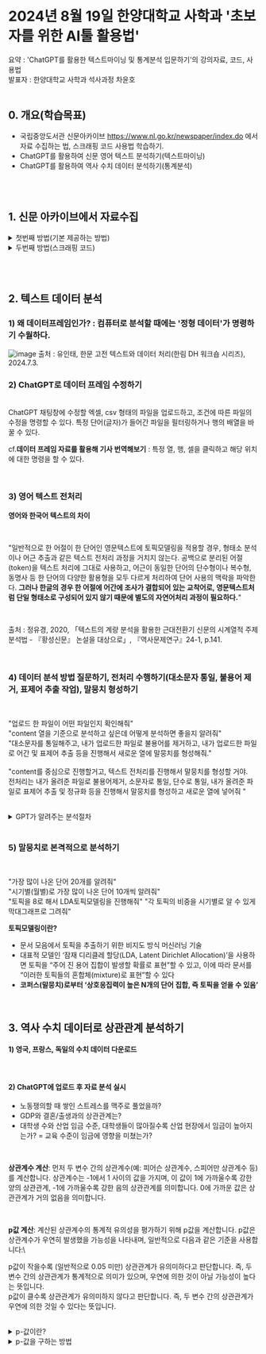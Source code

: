 # 2024년 8월 19일 한양대학교 사학과 '초보자를 위한 AI툴 활용법'
요약 : 'ChatGPT를 활용한 텍스트마이닝 및 통계분석 입문하기'의 강의자료, 코드, 사용법\
발표자 : 한양대학교 사학과 석사과정 차윤호
<br><br>

## 0. 개요(학습목표)
  
- 국립중앙도서관 신문아카이브 https://www.nl.go.kr/newspaper/index.do 에서 자료 수집하는 법, 스크래핑 코드 사용법 학습하기.
- ChatGPT를 활용하여 신문 영어 텍스트 분석하기(텍스트마이닝)
- ChatGPT를 활용하여 역사 수치 데이터 분석하기(통계분석)

<br><br>
## 1. 신문 아카이브에서 자료수집
<details>
  <summary>첫번째 방법(기본 제공하는 방법)</summary>
  
### 1) 신문 아카이브에서 제공하는 '신문브라우징'과 데이터 다운로드 
![image](https://github.com/user-attachments/assets/94da38e7-cdde-4906-a2a1-cc605f5ec056)
![image](https://github.com/user-attachments/assets/27b10222-93d9-4bfc-95ad-8311c1c6989b)
![제목 없음](https://github.com/user-attachments/assets/f89a93ac-d0c8-45a6-b0ce-c13856b3da5b)

  
</details>
<details>
  <summary>두번째 방법(스크래핑 코드)</summary>
  
### 2) 스크래핑 코드 사용법 
1. 본 깃허브 페이지 상단의 file 중 '신문아카이브_스크래핑_코드.ipynb' 클릭<br><br>
2. **'open in colab'** 클릭<br><br>
3. 좌측 파일 마크 클릭
- ![image](https://github.com/user-attachments/assets/3966fb80-75ec-4ca2-8700-bf466fd840a7)<br><br>
4. 차례대로 셀 실행 버튼 클릭(셀 하나가 완료되면 다음 셀 실행)
- ![image](https://github.com/user-attachments/assets/35c518c5-0637-40b2-96dc-62a17939dad7)<br><br>
5. 세 번째 셀에서 ID 입력할 때 스크래핑 할 신문 기사의 첫 아이디 입력 후 엔터, 마지막 아이디 입력 후 엔터

<div style="margin: 0 auto; width: fit-content;">

| 신문 제목 | 처음 아이디 | 마지막 아이디 |
|----------|----------|----------|
| 독립신문 영문판 | 00093088662 | 00093105675 |
| 대한매일신보 영문판 | 00093087842 | 00093088661 |
| Row 3, Column 1 | Row 3, Column 2 | Row 3, Column 3 |
| Row 4, Column 1 | Row 4, Column 2 | Row 4, Column 3 |

</div>

</details>

<br><br>
## 2. 텍스트 데이터 분석
### 1) **왜 데이터프레임인가?** : 컴퓨터로 분석할 때에는 '정형 데이터'가 명령하기 수월하다. 
![image](https://github.com/user-attachments/assets/0b2541d5-cbfe-4ac8-b64b-58bf2a7b1668)
출처 : 유인태, 한문 고전 텍스트와 데이터 처리(한림 DH 워크숍 시리즈), 2024.7.3.
<br>
### 2) ChatGPT로 **데이터 프레임** 수정하기 
<br>
  ChatGPT 채팅창에 수정할 엑셀, csv 형태의 파일을 업로드하고, 조건에 따른 파일의 수정을 명령할 수 있다. 특정 단어(글자)가 들어간 파일을 필터링하거나 행의 배열을 바꿀 수 있다.
<br>

cf.**데이터 프레임 자료를 활용해 기사 번역해보기** : 특정 열, 행, 셀을 클릭하고 해당 위치에 대한 명령을 할 수 있다.

<br>

### 3) 영어 텍스트 전처리
**영어와 한국어 텍스트의 차이**

<br>

  "일반적으로 한 어절이 한 단어인 영문텍스트에 토픽모델링을 적용할 경우, 형태소 분석이나 어근 추출과 같은 텍스트 전처리 과정을 거치지 않는다. 공백으로 분리된 어절(token)을 텍스트 처리에 그대로 사용하고, 어근이 동일한 단어의 단수형이나 복수형, 동명사 등 한 단어의 다양한 활용형을 모두 다르게 처리하여 단어 사용의 맥락을 파악한다. **그러나 한글의 경우 한 어절에 어간에 조사가 결합되어 있는 교착어로, 영문텍스트처럼 단일 형태소로 구성되어 있지 않기 때문에 별도의 자연어처리 과정이 필요하다.**"

<br>

출처 : 정유경, 2020, 「텍스트의 계량 분석을 활용한 근대전환기 신문의 시계열적 주제 분석법 - 『황성신문』 논설을 대상으로」, 『역사문제연구』24-1, p.141.

<br>

### 4) 데이터 분석 방법 질문하기, 전처리 수행하기(대소문자 통일, 불용어 제거, 표제어 추출 작업), 말뭉치 형성하기

<br>

"업로드 한 파일이 어떤 파일인지 확인해줘"\
"content 열을 기준으로 분석하고 싶은데 어떻게 분석하면 좋을지 알려줘"\
"대소문자를 통일해주고, 내가 업로드한 파일로 불용어를 제거하고, 내가 업로드한 파일로 어간 및 표제어 추출 등을 진행해서 새로운 열에 말뭉치를 형성해줘."\
<br>
"content를 중심으로 진행할거고, 텍스트 전처리를 진행해서 말뭉치를 형성할 거야.\
전처리는 내가 올려준 파일로 불용어제거, 소문자로 통일, 단수로 통일, 내가 올려준 파일로 표제어 추출 및 정규화 등을 진행해서 말뭉치를 형성하고 새로운 열에 넣어줘 "\
<br>

<details>
  <summary>GPT가 알려주는 분석절차</summary>
  
![image](https://github.com/user-attachments/assets/0d384bd6-dcd5-47b4-9cd6-47e7ac9175db)

</details>

<br>

### 5) 말뭉치로 본격적으로 분석하기 
<br>

"가장 많이 나온 단어 20개를 알려줘"\
"시기별(월별)로 가장 많이 나온 단어 10개씩 알려줘"\
"토픽을 8로 해서 LDA토픽모델링을 진행해줘"
"각 토픽의 비중을 시기별로 알 수 있게 막대그래프로 그려줘"
<br>

**토픽모델링이란?**
- 문서 모음에서 토픽을 추출하기 위한 비지도 방식 머신러닝 기술
- 대표적 모델인 ‘잠재 디리클레 할당(LDA, Latent Dirichlet Allocation)’을 사용하면 토픽을 “주어 진 용어 집합이 발생할 확률로 표현”할 수 있고, 이에 따라 문서를 “이러한 토픽들의 혼합체(mixture)로 표현”할 수 있다
- **코퍼스(말뭉치)로부터 ‘상호응집력이 높은 N개의 단어 집합, 즉 토픽을 얻을 수 있음’**

<br>


## 3. 역사 수치 데이터로 상관관계 분석하기
#### 1) 영국, 프랑스, 독일의 수치 데이터 다운로드
<br>

#### 2) ChatGPT에 업로드 후 자료 분석 실시

- 노동쟁의할 때 쌓인 스트레스를 맥주로 풀었을까?
- GDP와 결혼/출생과의 상관관계는?
- 대학생 수와 산업 임금 수준, 대학생들이 많아질수록 산업 현장에서 임금이 높아지는가? = 교육 수준이 임금에 영향을 미쳤는가?
<br>

**상관계수 계산**: 먼저 두 변수 간의 상관계수(예: 피어슨 상관계수, 스피어만 상관계수 등)를 계산합니다. 상관계수는 -1에서 1 사이의 값을 가지며, 이 값이 1에 가까울수록 강한 양의 상관관계, -1에 가까울수록 강한 음의 상관관계를 의미합니다. 0에 가까운 값은 상관관계가 거의 없음을 의미합니다.

<br>

**p값 계산**: 계산된 상관계수의 통계적 유의성을 평가하기 위해 p값을 계산합니다. p값은 상관계수가 우연히 발생했을 가능성을 나타내며, 일반적으로 다음과 같은 기준을 사용합니다:\

p값이 작을수록 (일반적으로 0.05 미만) 상관관계가 유의미하다고 판단합니다. 즉, 두 변수 간의 상관관계가 통계적으로 의미가 있으며, 우연에 의한 것이 아닐 가능성이 높다는 뜻입니다.\
p값이 클수록 상관관계가 유의미하지 않다고 판단합니다. 즉, 두 변수 간의 상관관계가 우연에 의한 것일 수 있다는 뜻입니다.\
<br>

<details>
  <summary>p-값이란?</summary>

사회과학에서 p값(p-value)은 통계적 가설 검정에서 매우 중요한 개념입니다. p값은 주어진 데이터가 귀무가설(null hypothesis)이 참일 때 관찰된 통계량 또는 더 극단적인 값이 나올 확률을 의미합니다. 이 개념을 이해하기 위해 몇 가지 중요한 용어와 개념을 알아야 합니다.

1. 귀무가설과 대립가설\
귀무가설 (H0): 연구에서 검정하고자 하는 기본 가설로, 일반적으로 "효과가 없다"거나 "차이가 없다"는 가정을 의미합니다. 예를 들어, "교육 프로그램이 학생들의 성적에 영향을 미치지 않는다"는 가설이 귀무가설이 될 수 있습니다.\
대립가설 (H1): 귀무가설에 대립하는 가설로, 연구자가 실제로 검증하고자 하는 가설입니다. 예를 들어, "교육 프로그램이 학생들의 성적에 긍정적인 영향을 미친다"는 가설이 대립가설이 될 수 있습니다.<br>
2. p값의 의미\
p값은 귀무가설이 참이라는 전제하에, 현재 관찰된 데이터 또는 더 극단적인 결과가 발생할 확률을 나타냅니다.\
p값이 작을수록 관찰된 데이터가 귀무가설을 지지하지 않는다는 증거가 강해집니다. 즉, 대립가설이 맞을 가능성이 커집니다.<br>
3. 유의수준 (α)\
사회과학에서 흔히 사용되는 유의수준(α)은 0.05입니다. 이는 연구자가 귀무가설을 기각할 기준점으로 설정한 값입니다.\
p값이 유의수준 α보다 작다면, 연구자는 귀무가설을 기각하고 대립가설을 채택합니다. 예를 들어, p값이 0.03이라면 이는 유의수준 0.05보다 작으므로 귀무가설을 기각할 수 있습니다.<br>
4. p값 해석\
**p값 < α (예: p < 0.05): 귀무가설을 기각하고 대립가설을 지지합니다. 연구 결과가 통계적으로 유의미하다고 결론짓습니다.**\
p값 ≥ α (예: p ≥ 0.05): 귀무가설을 기각할 충분한 증거가 없으므로 귀무가설을 유지합니다. 연구 결과가 통계적으로 유의미하지 않다고 결론짓습니다.<br>
5. p값의 한계\
p값은 귀무가설이 참일 때 특정 결과를 얻을 확률만을 알려줍니다. 그것이 대립가설이 참일 가능성을 직접적으로 알려주는 것은 아닙니다.\
p값이 작다고 해서 실제로 큰 효과가 있다는 의미는 아닙니다. 반대로, p값이 크다고 해서 효과가 전혀 없다는 의미도 아닙니다.\
p값은 표본 크기와도 관련이 있습니다. 큰 표본일수록 작은 효과도 유의미한 p값으로 나타날 수 있습니다.<br>
  
</details>
<details>
  <summary>p-값을 구하는 방법</summary>

p-값을 구하는 방법은 여러 가지가 있습니다. 상황에 따라 적합한 방법이 달라집니다:

**회귀분석**: 독립 변수와 종속 변수 간의 관계를 분석하고, 각 독립 변수의 회귀계수에 대한 p-값을 계산합니다. 이 방법은 특정 독립 변수가 종속 변수에 유의미한 영향을 미치는지 평가할 때 유용합니다.

**T-검정 (T-test)**: 두 그룹 간의 평균 차이가 유의미한지 평가할 때 사용됩니다. 예를 들어, 특정 시점 전후의 맥주 소비량의 차이를 분석할 때 사용할 수 있습니다.

**ANOVA (분산분석)**: 세 개 이상의 그룹 간의 평균 차이가 유의미한지 평가할 때 사용됩니다.

**카이제곱 검정 (Chi-square test)**: 범주형 데이터 간의 연관성을 평가할 때 사용됩니다.

**비모수 검정 (Non-parametric tests)**: 데이터가 정규분포를 따르지 않는 경우, Mann-Whitney U 검정이나 Wilcoxon Signed-Rank 검정 등을 사용하여 p-값을 계산할 수 있습니다.

**Pearson 상관계수**: 두 변수 간의 선형 관계의 강도와 방향을 나타내며, 이에 대한 p-값은 그 상관관계가 통계적으로 유의미한지 평가하기 위해 사용됩니다. 이는 회귀분석과는 다르며, 상관관계 분석에 해당합니다.

</details>



